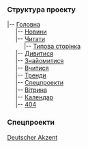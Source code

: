 ### Структура проекту
|-- [Головна](https://mysecondspace.github.io/chytomo.com/build/index.html)<br>
&nbsp;&nbsp;&nbsp;&nbsp;&nbsp;|-- [Новини](https://mysecondspace.github.io/chytomo.com/build/news.html)<br>
&nbsp;&nbsp;&nbsp;&nbsp;&nbsp;|-- [Читати](https://mysecondspace.github.io/chytomo.com/build/read.html)<br>
&nbsp;&nbsp;&nbsp;&nbsp;&nbsp;&nbsp;&nbsp;&nbsp;&nbsp;&nbsp;|-- [Типова сторінка](https://mysecondspace.github.io/chytomo.com/build/typical.html)<br>
&nbsp;&nbsp;&nbsp;&nbsp;&nbsp;|-- [Дивитися](https://mysecondspace.github.io/chytomo.com/build/watch.html)<br>
&nbsp;&nbsp;&nbsp;&nbsp;&nbsp;|-- [Знайомитися](https://mysecondspace.github.io/chytomo.com/build/acquainted.html)<br>
&nbsp;&nbsp;&nbsp;&nbsp;&nbsp;|-- [Вчитися](https://mysecondspace.github.io/chytomo.com/build/study.html)<br>
&nbsp;&nbsp;&nbsp;&nbsp;&nbsp;|-- [Тренди](https://mysecondspace.github.io/chytomo.com/build/trends.html)<br>
&nbsp;&nbsp;&nbsp;&nbsp;&nbsp;|-- [Спецпроекти](https://mysecondspace.github.io/chytomo.com/build/special.html)<br>
&nbsp;&nbsp;&nbsp;&nbsp;&nbsp;|-- [Вітрина](https://mysecondspace.github.io/chytomo.com/build/shop.html)<br>
&nbsp;&nbsp;&nbsp;&nbsp;&nbsp;|-- [Календар](https://mysecondspace.github.io/chytomo.com/build/calendar.html)<br>
&nbsp;&nbsp;&nbsp;&nbsp;&nbsp;|-- [404](https://mysecondspace.github.io/chytomo.com/build/404.html)<br>
### Спецпроекти
[Deutscher Akzent](https://mysecondspace.github.io/chytomo.com/build/deutscher.html)<br>